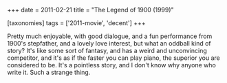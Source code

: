 +++
date = 2011-02-21
title = "The Legend of 1900 (1999)"

[taxonomies]
tags = ['2011-movie', 'decent']
+++

Pretty much enjoyable, with good dialogue, and a fun performance from
1900\'s stepfather, and a lovely love interest, but what an oddball kind
of story? It\'s like some sort of fantasy, and has a weird and
unconvincing competitor, and it\'s as if the faster you can play piano,
the superior you are considered to be. It\'s a pointless story, and I
don\'t know why anyone who write it. Such a strange thing.
